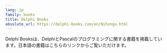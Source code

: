 ```yaml
---
lang: jp
family: books
title: Delphi Books
absolute_url: https://delphi-books.com/en/Nihongo.html
---
```

Delphi Booksは、DelphiとPascalのプログラミングに関する書籍を掲載しています。日本語の書籍はこちらのリンクからご覧いただけます。
